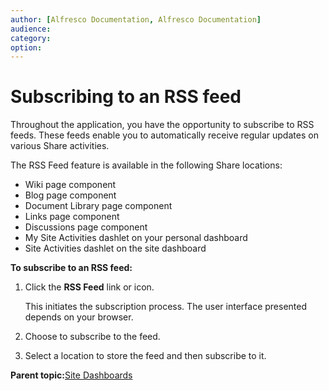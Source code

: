 ```yaml
---
author: [Alfresco Documentation, Alfresco Documentation]
audience: 
category: 
option: 
---
```


# Subscribing to an RSS feed

Throughout the application, you have the opportunity to subscribe to RSS feeds. These feeds enable you to automatically receive regular updates on various Share activities.

The RSS Feed feature is available in the following Share locations:

-   Wiki page component
-   Blog page component
-   Document Library page component
-   Links page component
-   Discussions page component
-   My Site Activities dashlet on your personal dashboard
-   Site Activities dashlet on the site dashboard

**To subscribe to an RSS feed:**

1.  Click the **RSS Feed** link or icon.

    This initiates the subscription process. The user interface presented depends on your browser.

2.  Choose to subscribe to the feed.

3.  Select a location to store the feed and then subscribe to it.


**Parent topic:**[Site Dashboards](../concepts/site-using.md)

